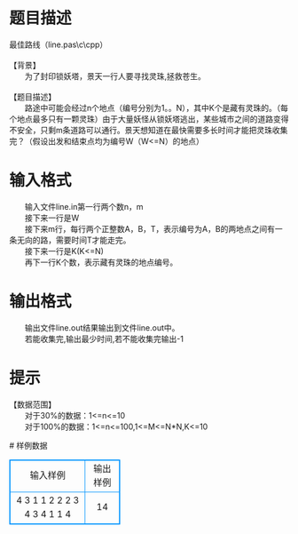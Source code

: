 # 

 
 # 题目描述 
<p>
最佳路线（line.pas\c\cpp） <br><br>【背景】<br>　　为了封印锁妖塔，景天一行人要寻找灵珠,拯救苍生。<br><br>【题目描述】<br>　　路途中可能会经过n个地点（编号分别为1。。N），其中K个是藏有灵珠的。（每个地点最多只有一颗灵珠）由于大量妖怪从锁妖塔逃出，某些城市之间的道路变得不安全，只剩m条道路可以通行。景天想知道在最快需要多长时间才能把灵珠收集完？（假设出发和结束点均为编号W（W<=N）的地点）<br></p> 

 
 # 输入格式 
<p>
　　输入文件line.in第一行两个数n，m<br>　　接下来一行是W<br>　　接下来m行，每行两个正整数A，B，T，表示编号为A，B的两地点之间有一条无向的路，需要时间T才能走完。<br>　　接下来一行是K(K<=N)<br>　　再下一行K个数，表示藏有灵珠的地点编号。<br></p> 

 
 # 输出格式 
<p>
　　输出文件line.out结果输出到文件line.out中。<br>　　若能收集完,输出最少时间,若不能收集完输出-1<br></p> 

 
 # 提示 
<p>
【数据范围】<br>　　对于30%的数据：1<=n<=10<br>　　对于100%的数据：1<=n<=100,1<=M<=N*N,K<=10<br></p> 
# 样例数据
<style>
        table,table tr th, table tr td { border:1px solid #0094ff; }
        table { width: 200px; min-height: 25px; line-height: 25px; text-align: center; border-collapse: collapse;}   
    </style>
<table>
	<tr>
		<td>输入样例</td>
		<td>输出样例</td>
	</tr>
<tr><td>4 3
1
1 2 2
2 3 4
3 4 1
1
4
</td><td>14</td></tr></table>
